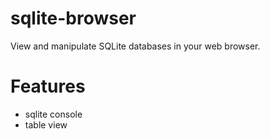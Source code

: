# sqlite-browser

View and manipulate SQLite databases in your web browser.

# Features

- sqlite console
- table view
